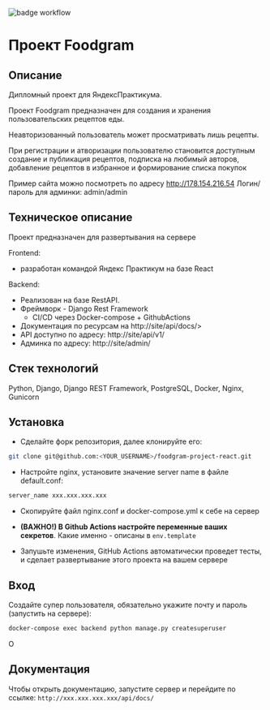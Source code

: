 ![badge workflow](https://github.com/keplian/foodgram-project-react/actions/workflows/final_workflow.yml/badge.svg)

# Проект Foodgram

## Описание

Дипломный проект для ЯндексПрактикума.

Проект Foodgram предназначен для создания и хранения пользовательских рецептов еды.

Неавторизованный пользователь может просматривать лишь рецепты.

При регистрации и атворизации пользователю становится доступным создание и публикация рецептов, подписка на любимый авторов, добавление рецептов в избранное и формирование списка покупок


Пример сайта можно посмотреть по адресу http://178.154.216.54
Логин/пароль для админки: admin/admin

## Техническое описание

Проект предназначен для развертывания на сервере

Frontend: 
* разработан командой Яндекс Практикум на базе React

Backend:
* Реализован на базе RestAPI.
* Фреймворк - Django Rest Framework
  * CI/CD через Docker-compose + GithubActions
* Документация по ресурсам на http://site/api/docs/>
* API доступно по адресу: http://site/api/v1/
* Админка по адресу: http://site/admin/




## Стек технологий

Python, Django, Django REST Framework, PostgreSQL, Docker, Nginx, Gunicorn

## Установка

* Сделайте форк репозитория, далее клонируйте его:

```bash
git clone git@github.com:<YOUR_USERNAME>/foodgram-project-react.git
```

* Настройте nginx, установите значение server name в файле default.conf:
```bash
server_name xxx.xxx.xxx.xxx
```
* Скопируйте файл nginx.conf и docker-compose.yml к себе на сервер

* **(ВАЖНО!) В Github Actions настройте переменные ваших секретов**. Какие именно - описаны в `env.template`
* Запушьте изменения, GitHub Actions автоматически проведет тесты, и сделает развертывание этого проекта на вашем сервере

## Вход

Создайте супер пользователя, обязательно укажите почту и пароль (запустить на сервере):

```bash
docker-compose exec backend python manage.py createsuperuser
```

О
## Документация

Чтобы открыть документацию, запустите сервер и перейдите по ссылке:
```http://xxx.xxx.xxx.xxx/api/docs/```
